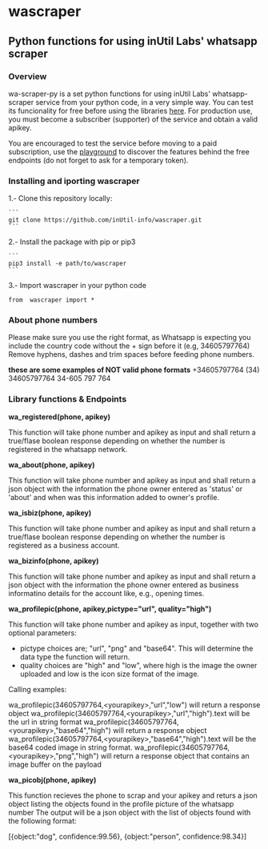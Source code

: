 # wascraper
## Python functions for using inUtil Labs' whatsapp scraper

### Overview
wa-scraper-py is a set python functions for using inUtil Labs' whatsapp-scraper service from your python code, in a very simple way.
You can test its funcionality for free before using the libraries [here](https://rapidapi.com/inutil-inutil-default/api/whatsapp-scraper/). For production use, you must become a subscriber (supporter) of the service and obtain a valid apikey.

You are encouraged to test the service before moving to a paid subscription, use the [playground](https://rapidapi.com/inutil-inutil-default/api/whatsapp-scraper/) to discover the features behind the free endpoints (do not forget to ask for a temporary token).


### Installing and iporting wascraper

1.- Clone this repository locally:

    ```
    git clone https://github.com/inUtil-info/wascraper.git
    ```
    
2.- Install the package with pip or pip3

    ```
    pip3 install -e path/to/wascraper
    ```
    
3.- Import wascraper in your python code

   ```
   from  wascraper import *
   ```
   
  


### About phone numbers
Please make sure you use the right format, as Whatsapp is expecting you include the country code without the + sign before it (e.g, 34605797764)
Remove hyphens, dashes and trim spaces before feeding phone numbers.

**these are some examples of NOT valid phone formats**
+34605797764
(34) 34605797764
34-605 797 764

### Library functions & Endpoints

**wa_registered(phone, apikey)**

This function will take phone number and apikey as input and shall return a true/flase boolean response depending on whether the number is registered in the whatsapp network.

**wa_about(phone, apikey)**

This function will take phone number and apikey as input and shall return a json object with the information the phone owner entered as 'status' or 'about' and when was this information added to owner's profile.


**wa_isbiz(phone, apikey)**

This function will take phone number and apikey as input and shall return a true/flase boolean response depending on whether the number is registered as a business account.

**wa_bizinfo(phone, apikey)**

This function will take phone number and apikey as input and shall return a json object with the information the phone owner entered as business informatino details for the account like, e.g., opening times.

**wa_profilepic(phone, apikey,pictype="url", quality="high")**

This function will take phone number and apikey as input, together with two optional parameters:
 - pictype choices are; "url", "png" and "base64". This will determine the data type the function will return.
 - quality choices are "high" and "low", where high is the image the owner uploaded and low is the icon size format of the image.

Calling examples:

  wa_profilepic(34605797764,\<yourapikey\>,"url","low") will return a response object
  wa_profilepic(34605797764,\<yourapikey\>,"url","high").text will be the url in string format 
  wa_profilepic(34605797764,\<yourapikey\>,"base64","high") will return a response object
  wa_profilepic(34605797764,\<yourapikey\>,"base64","high").text will be the base64 coded image in string format.
  wa_profilepic(34605797764,\<yourapikey\>,"png","high") will return a response object that contains an image buffer on the payload

**wa_picobj(phone, apikey)**

This function recieves the phone to scrap and your apikey and returs a json object listing the objects found in the profile picture of the whatsapp number
The output will be a json object with the list of objects found with the following format:

[{object:"dog", confidence:99.56}, {object:"person", confidence:98.34}]




